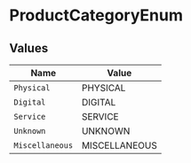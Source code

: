 # ProductCategoryEnum


## Values

| Name            | Value           |
| --------------- | --------------- |
| `Physical`      | PHYSICAL        |
| `Digital`       | DIGITAL         |
| `Service`       | SERVICE         |
| `Unknown`       | UNKNOWN         |
| `Miscellaneous` | MISCELLANEOUS   |